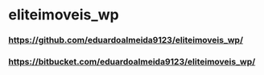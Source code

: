 # eliteimoveis_wp
### https://github.com/eduardoalmeida9123/eliteimoveis_wp/

### https://bitbucket.com/eduardoalmeida9123/eliteimoveis_wp/
